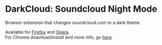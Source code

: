 # DarkCloud: Soundcloud Night Mode
Browser extension that changes soundcloud.com to a dark theme.

Available for <a href="https://addons.mozilla.org/en-US/firefox/addon/darkcloud/">Firefox</a> and <a href="https://addons.opera.com/en-gb/extensions/details/darkcloud/">Opera</a>.<br>
For Chrome download/install and more info, go <a href="http://deathgrips.dx.am/darkcloud.php">here</a>.
